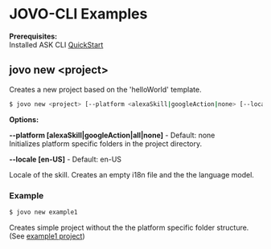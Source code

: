 # JOVO-CLI Examples

**Prerequisites:**
<br/>
Installed ASK CLI 
[QuickStart](https://developer.amazon.com/docs/smapi/quick-start-alexa-skills-kit-command-line-interface.html)


## jovo new \<project>

Creates a new project based on the 'helloWorld' template.

```sh
$ jovo new <project> [--platform <alexaSkill|googleAction|none> [--locale <en-US>]
```


**Options:**

**--platform [alexaSkill|googleAction|all|none]** - Default: none
<br/>
Initializes platform specific folders in the project directory.

**--locale [en-US]** - Default: en-US
<p>
  Locale of the skill. Creates an empty i18n file and the the language model.
</p>

### Example

```sh
$ jovo new example1
```
Creates simple project without the the platform specific folder structure. (See [example1 project](https://github.com/aswetlow/jovo-cli-v1-examples/tree/master/example1))